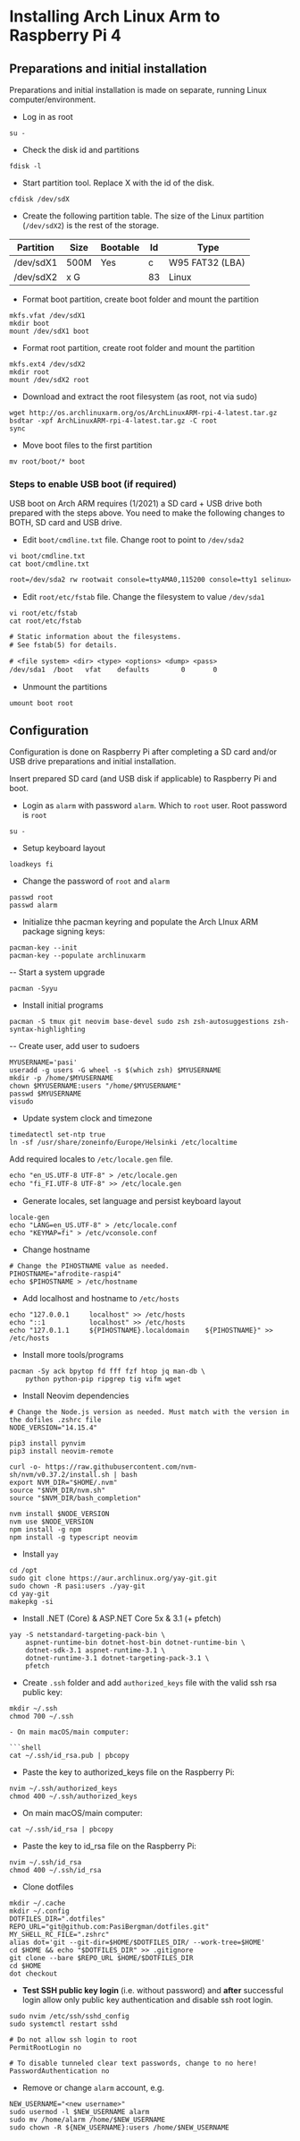 # Installing Arch Linux Arm to Raspberry Pi 4

## Preparations and initial installation

Preparations and initial installation is made on separate, running Linux computer/environment. 

- Log in as root

```shell
su -
```

- Check the disk id and partitions

```shell
fdisk -l
```

- Start partition tool. Replace X with the id of the disk.

```shell
cfdisk /dev/sdX
```

- Create the following partition table. The size of the Linux partition (`/dev/sdX2`) is the rest of the storage.

| Partition | Size | Bootable | Id | Type                     |
| --------- | ---- | -------- | -- | ------------------------ |
| /dev/sdX1 | 500M | Yes      | c  | W95 FAT32 (LBA)          |
| /dev/sdX2 | x G  |          | 83 | Linux                    |

- Format boot partition, create boot folder and mount the partition

```shell
mkfs.vfat /dev/sdX1
mkdir boot
mount /dev/sdX1 boot
```

- Format root partition, create root folder and mount the partition

```shell
mkfs.ext4 /dev/sdX2
mkdir root
mount /dev/sdX2 root
```

- Download and extract the root filesystem (as root, not via sudo)

```shell
wget http://os.archlinuxarm.org/os/ArchLinuxARM-rpi-4-latest.tar.gz
bsdtar -xpf ArchLinuxARM-rpi-4-latest.tar.gz -C root
sync
```

- Move boot files to the first partition

```shell
mv root/boot/* boot
```

### Steps to enable USB boot (if required)

USB boot on Arch ARM requires (1/2021) a SD card + USB drive both prepared with the steps above. You need to make the following changes to BOTH, SD card and USB drive.

- Edit `boot/cmdline.txt` file. Change root to point to `/dev/sda2`

```shell
vi boot/cmdline.txt
cat boot/cmdline.txt
```

```txt
root=/dev/sda2 rw rootwait console=ttyAMA0,115200 console=tty1 selinux=0 plymouth.enable=0 smsc95xx.turbo_mode=N dwc_otg.lpm_enable=0 kgdboc=ttyAMA0,115200 elevator=noop
```

- Edit `root/etc/fstab` file. Change the filesystem to value `/dev/sda1`

```shell
vi root/etc/fstab
cat root/etc/fstab
```

```txt
# Static information about the filesystems.
# See fstab(5) for details.

# <file system> <dir> <type> <options> <dump> <pass>
/dev/sda1  /boot   vfat    defaults        0       0
```

- Unmount the partitions

```shell
umount boot root
```

## Configuration

Configuration is done on Raspberry Pi after completing a SD card and/or USB drive preparations and initial installation.

Insert prepared SD card (and USB disk if applicable) to Raspberry Pi and boot.

- Login as `alarm` with password `alarm`. Which to `root` user. Root password is `root`

```shell
su -
```

- Setup keyboard layout

```shell
loadkeys fi
```

- Change the password of `root` and `alarm`

```shell
passwd root
passwd alarm
```

- Initialize thhe pacman keyring and populate the Arch LInux ARM package signing keys:

```shell
pacman-key --init
pacman-key --populate archlinuxarm
```

-- Start a system upgrade

```shell
pacman -Syyu
```

- Install initial programs

```shell
pacman -S tmux git neovim base-devel sudo zsh zsh-autosuggestions zsh-syntax-highlighting
```

-- Create user, add user to sudoers

```shell
MYUSERNAME='pasi'
useradd -g users -G wheel -s $(which zsh) $MYUSERNAME
mkdir -p /home/$MYUSERNAME
chown $MYUSERNAME:users "/home/$MYUSERNAME"
passwd $MYUSERNAME
visudo
```

- Update system clock and timezone

```shell
timedatectl set-ntp true
ln -sf /usr/share/zoneinfo/Europe/Helsinki /etc/localtime
```

Add required locales to `/etc/locale.gen` file. 

```txt
echo "en_US.UTF-8 UTF-8" > /etc/locale.gen
echo "fi_FI.UTF-8 UTF-8" >> /etc/locale.gen
```

- Generate locales, set language and persist keyboard layout

```shell
locale-gen
echo "LANG=en_US.UTF-8" > /etc/locale.conf
echo "KEYMAP=fi" > /etc/vconsole.conf
```

- Change hostname

```shell
# Change the PIHOSTNAME value as needed.
PIHOSTNAME="afrodite-raspi4"
echo $PIHOSTNAME > /etc/hostname
```

- Add localhost and hostname to `/etc/hosts`

```shell
echo "127.0.0.1     localhost" >> /etc/hosts
echo "::1           localhost" >> /etc/hosts
echo "127.0.1.1     ${PIHOSTNAME}.localdomain    ${PIHOSTNAME}" >> /etc/hosts
```

- Install more tools/programs

```shell
pacman -Sy ack bpytop fd fff fzf htop jq man-db \
    python python-pip ripgrep tig vifm wget
```

- Install Neovim dependencies

```shell
# Change the Node.js version as needed. Must match with the version in the dofiles .zshrc file
NODE_VERSION="14.15.4"

pip3 install pynvim
pip3 install neovim-remote

curl -o- https://raw.githubusercontent.com/nvm-sh/nvm/v0.37.2/install.sh | bash
export NVM_DIR="$HOME/.nvm"
source "$NVM_DIR/nvm.sh"
source "$NVM_DIR/bash_completion"

nvm install $NODE_VERSION
nvm use $NODE_VERSION
npm install -g npm
npm install -g typescript neovim
```

- Install `yay`

```shell
cd /opt
sudo git clone https://aur.archlinux.org/yay-git.git
sudo chown -R pasi:users ./yay-git
cd yay-git
makepkg -si
```

- Install .NET (Core) & ASP.NET Core 5x & 3.1 (+ pfetch)

```shell
yay -S netstandard-targeting-pack-bin \
    aspnet-runtime-bin dotnet-host-bin dotnet-runtime-bin \
    dotnet-sdk-3.1 aspnet-runtime-3.1 \
    dotnet-runtime-3.1 dotnet-targeting-pack-3.1 \
    pfetch
```


- Create `.ssh` folder and add `authorized_keys` file with the valid ssh rsa public key:

```shell
mkdir ~/.ssh
chmod 700 ~/.ssh

- On main macOS/main computer:

```shell
cat ~/.ssh/id_rsa.pub | pbcopy
```

- Paste the key to authorized_keys file on the Raspberry Pi:

```shell
nvim ~/.ssh/authorized_keys
chmod 400 ~/.ssh/authorized_keys
```

- On main macOS/main computer:

```shell
cat ~/.ssh/id_rsa | pbcopy
```

- Paste the key to id_rsa file on the Raspberry Pi:

```shell
nvim ~/.ssh/id_rsa
chmod 400 ~/.ssh/id_rsa
```

- Clone dotfiles

```shell
mkdir ~/.cache
mkdir ~/.config
DOTFILES_DIR=".dotfiles"
REPO_URL="git@github.com:PasiBergman/dotfiles.git"
MY_SHELL_RC_FILE=".zshrc"
alias dot='git --git-dir=$HOME/$DOTFILES_DIR/ --work-tree=$HOME'
cd $HOME && echo "$DOTFILES_DIR" >> .gitignore
git clone --bare $REPO_URL $HOME/$DOTFILES_DIR
cd $HOME
dot checkout
```


- **Test SSH public key login** (i.e. without password) and **after** successful 
login allow only public key authentication and disable ssh root login.

```shell
sudo nvim /etc/ssh/sshd_config
sudo systemctl restart sshd
```

```text
# Do not allow ssh login to root
PermitRootLogin no

# To disable tunneled clear text passwords, change to no here!
PasswordAuthentication no
```

- Remove or change `alarm` account, e.g.

```shell
NEW_USERNAME="<new username>"
sudo usermod -l $NEW_USERNAME alarm
sudo mv /home/alarm /home/$NEW_USERNAME
sudo chown -R ${NEW_USERNAME}:users /home/$NEW_USERNAME
```
